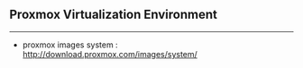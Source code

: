 ## Proxmox Virtualization Environment

---

- proxmox images system : http://download.proxmox.com/images/system/
